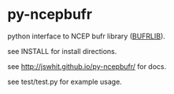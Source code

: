 # py-ncepbufr
python interface to NCEP bufr library ([BUFRLIB](http://www.nco.ncep.noaa.gov/sib/decoders/BUFRLIB/toc/intro/)).

see INSTALL for install directions.

see http://jswhit.github.io/py-ncepbufr/ for docs.

see test/test.py for example usage.
